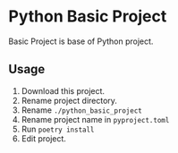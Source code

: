 # Python Basic Project

Basic Project is base of Python project.

## Usage

1. Download this project.
2. Rename project directory.
3. Rename `./python_basic_project`
4. Rename project name in `pyproject.toml`
5. Run `poetry install`
6. Edit project.
